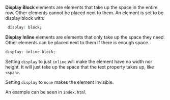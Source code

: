 **Display Block** elements are elements that take up the space in the entire row. Other elements cannot be placed next to them. An element is set to be display block with:

```css
 display: block;
```

**Display Inline** elements are elements that only take up the space they need. Other elements can be placed next to them if there is enough space.

```css
display: inline-block;
```

Setting `display` to just `inline` will make the element have no width nor height. It will just take up the space that the text property takes up, like `<span>`.

Setting `display` to `none` makes the element invisible.


An example can be seen in `index.html`